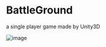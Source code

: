 # BattleGround
a single player game made by Unity3D

![image](https://github.com/houshuai/BattleGround/blob/master/ScreenShots/snip.jpg)
